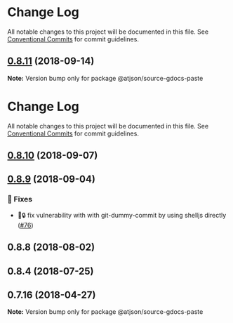 # Change Log

All notable changes to this project will be documented in this file.
See [Conventional Commits](https://conventionalcommits.org) for commit guidelines.

## [0.8.11](https://github.com/CondeNast-Copilot/atjson/compare/@atjson/source-gdocs-paste@0.8.10...@atjson/source-gdocs-paste@0.8.11) (2018-09-14)

**Note:** Version bump only for package @atjson/source-gdocs-paste





# Change Log

All notable changes to this project will be documented in this file.
See [Conventional Commits](https://conventionalcommits.org) for commit guidelines.

## [0.8.10](https://github.com/CondeNast-Copilot/atjson/compare/@atjson/source-gdocs-paste@0.8.9...@atjson/source-gdocs-paste@0.8.10) (2018-09-07)

## [0.8.9](https://github.com/CondeNast-Copilot/atjson/compare/@atjson/source-gdocs-paste@0.8.8...@atjson/source-gdocs-paste@0.8.9) (2018-09-04)


### 🐛 Fixes

* 🐛🔒 fix vulnerability with with git-dummy-commit by using shelljs directly ([#76](https://github.com/CondeNast-Copilot/atjson/issues/76))

## 0.8.8 (2018-08-02)

## 0.8.4 (2018-07-25)

## 0.7.16 (2018-04-27)

**Note:** Version bump only for package @atjson/source-gdocs-paste
